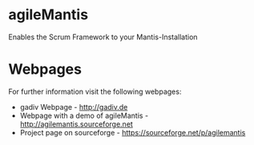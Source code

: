 agileMantis
===========

Enables the Scrum Framework to your Mantis-Installation

Webpages
===========

For further information visit the following webpages:
- gadiv Webpage - http://gadiv.de 
- Webpage with a demo of agileMantis  - http://agilemantis.sourceforge.net 
- Project page on sourceforge - https://sourceforge.net/p/agilemantis 
